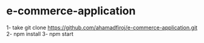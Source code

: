 # e-commerce-application
1- take git clone https://github.com/ahamadfiroj/e-commerce-application.git
2- npm install
3- npm start

